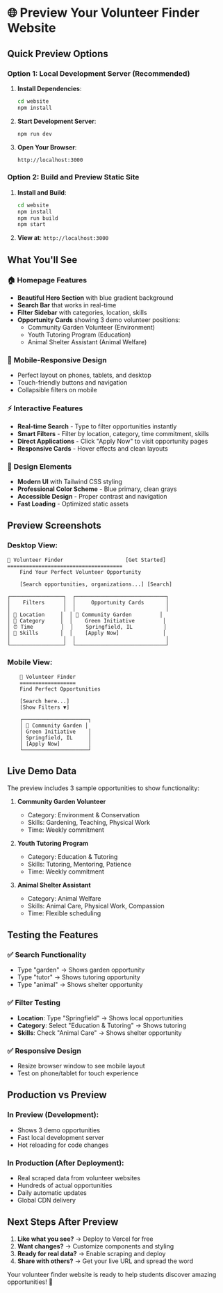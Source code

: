 # 🌐 Preview Your Volunteer Finder Website

## Quick Preview Options

### Option 1: Local Development Server (Recommended)

1. **Install Dependencies**:
   ```bash
   cd website
   npm install
   ```

2. **Start Development Server**:
   ```bash
   npm run dev
   ```

3. **Open Your Browser**:
   ```
   http://localhost:3000
   ```

### Option 2: Build and Preview Static Site

1. **Install and Build**:
   ```bash
   cd website
   npm install
   npm run build
   npm start
   ```

2. **View at**: `http://localhost:3000`

## What You'll See

### 🏠 **Homepage Features**
- **Beautiful Hero Section** with blue gradient background
- **Search Bar** that works in real-time
- **Filter Sidebar** with categories, location, skills
- **Opportunity Cards** showing 3 demo volunteer positions:
  - Community Garden Volunteer (Environment)
  - Youth Tutoring Program (Education) 
  - Animal Shelter Assistant (Animal Welfare)

### 📱 **Mobile-Responsive Design**
- Perfect layout on phones, tablets, and desktop
- Touch-friendly buttons and navigation
- Collapsible filters on mobile

### ⚡ **Interactive Features**
- **Real-time Search** - Type to filter opportunities instantly
- **Smart Filters** - Filter by location, category, time commitment, skills
- **Direct Applications** - Click "Apply Now" to visit opportunity pages
- **Responsive Cards** - Hover effects and clean layouts

### 🎨 **Design Elements**
- **Modern UI** with Tailwind CSS styling
- **Professional Color Scheme** - Blue primary, clean grays
- **Accessible Design** - Proper contrast and navigation
- **Fast Loading** - Optimized static assets

## Preview Screenshots

### Desktop View:
```
🤝 Volunteer Finder                    [Get Started]
=====================================
    Find Your Perfect Volunteer Opportunity
    
    [Search opportunities, organizations...] [Search]
    
┌─────────────────┐  ┌─────────────────────────────┐
│    Filters      │  │     Opportunity Cards       │
│                 │  │                             │
│ 📍 Location     │  │ 🌱 Community Garden         │
│ 📂 Category     │  │    Green Initiative         │
│ ⏰ Time         │  │    Springfield, IL          │
│ 🎯 Skills       │  │    [Apply Now]              │
│                 │  │                             │
└─────────────────┘  └─────────────────────────────┘
```

### Mobile View:
```
    🤝 Volunteer Finder
    ==================
    Find Perfect Opportunities
    
    [Search here...]
    [Show Filters ▼]
    
    ┌─────────────────────┐
    │ 🌱 Community Garden │
    │ Green Initiative    │
    │ Springfield, IL     │
    │ [Apply Now]         │
    └─────────────────────┘
```

## Live Demo Data

The preview includes 3 sample opportunities to show functionality:

1. **Community Garden Volunteer**
   - Category: Environment & Conservation
   - Skills: Gardening, Teaching, Physical Work
   - Time: Weekly commitment

2. **Youth Tutoring Program** 
   - Category: Education & Tutoring
   - Skills: Tutoring, Mentoring, Patience
   - Time: Weekly commitment

3. **Animal Shelter Assistant**
   - Category: Animal Welfare  
   - Skills: Animal Care, Physical Work, Compassion
   - Time: Flexible scheduling

## Testing the Features

### ✅ Search Functionality
- Type "garden" → Shows garden opportunity
- Type "tutor" → Shows tutoring opportunity
- Type "animal" → Shows shelter opportunity

### ✅ Filter Testing
- **Location**: Type "Springfield" → Shows local opportunities
- **Category**: Select "Education & Tutoring" → Shows tutoring
- **Skills**: Check "Animal Care" → Shows shelter opportunity

### ✅ Responsive Design
- Resize browser window to see mobile layout
- Test on phone/tablet for touch experience

## Production vs Preview

### In Preview (Development):
- Shows 3 demo opportunities
- Fast local development server
- Hot reloading for code changes

### In Production (After Deployment):
- Real scraped data from volunteer websites
- Hundreds of actual opportunities
- Daily automatic updates
- Global CDN delivery

## Next Steps After Preview

1. **Like what you see?** → Deploy to Vercel for free
2. **Want changes?** → Customize components and styling  
3. **Ready for real data?** → Enable scraping and deploy
4. **Share with others?** → Get your live URL and spread the word

Your volunteer finder website is ready to help students discover amazing opportunities! 🚀
